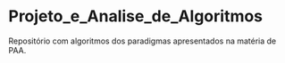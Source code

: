 # Projeto_e_Analise_de_Algoritmos
Repositório com algoritmos dos paradigmas apresentados na matéria de PAA.
